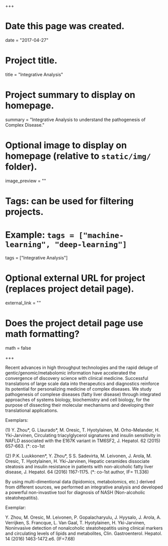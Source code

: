 +++
# Date this page was created.
date = "2017-04-27"

# Project title.
title = "Integrative Analysis"

# Project summary to display on homepage.
summary = "Integrative Analysis to understand the pathogenesis of Complex Disease."

# Optional image to display on homepage (relative to `static/img/` folder).
image_preview = ""

# Tags: can be used for filtering projects.
# Example: `tags = ["machine-learning", "deep-learning"]`
tags = ["Integrative Analysis"]

# Optional external URL for project (replaces project detail page).
external_link = ""

# Does the project detail page use math formatting?
math = false



+++

<p>Recent advances in high throughput technologies and the rapid deluge of gentic/genomic/metabolomic information have accelerated the convergence of discovery science with clinical medicine. Successful translations of large scale data into therapeutics and diagnostics reinforce its potential for personalizing medicine of complex diseases. We study pathogenesis of complese diseases (fatty liver disease) through integrated approaches of systems biology, biochemistry and cell biology, for the purpose of dissecting their molecular mechanisms and developing their translational applications. </p> 
<p>Exemplars:</p> 
<p>(1) Y. Zhou*, G. Llaurado*, M. Oresic, T. Hyotylainen, M. Orho-Melander, H. Yki-Jarvinen, Circulating triacylglycerol signatures and insulin sensitivity in NAFLD associated with the E167K variant in TM6SF2, J. Hepatol. 62 (2015) 657-663. (*: co-1st 
<p>(2) P.K. Luukkonen*, Y. Zhou*, S S. Sadevirta, M. Leivonen, J. Arola, M. Oresic, T. Hyotylainen, H. Yki-Jarvinen, Hepatic ceramides dissociate steatosis and insulin resistance in patients with non-alcoholic fatty liver disease, J. Hepatol. 64 (2016) 1167-1175.  (*: co-1st author, IF= 11.336)</p> 

By using multi-dimentional data (lipidomics, metabolomics, etc.) derived from different sources, we performed an integrative analysis and developed a powerful non-invastive tool for diagnosis of NASH (Non-alcoholic steatohepatitis).
<p>Exemplar:</p> 
<p>Y. Zhou, M. Oresic, M. Leivonen, P. Gopalacharyulu, J. Hyysalo, J. Arola, A. Verrijken, S. Francque, L. Van Gaal, T. Hyotylainen, H. Yki-Jarvinen, Noninvasive detection of nonalcoholic steatohepatitis using clinical markers and circulating levels of lipids and metabolites, Clin. Gastroenterol. Hepatol. 14 (2016) 1463-1472.e6.  (IF=7.68)</p>

